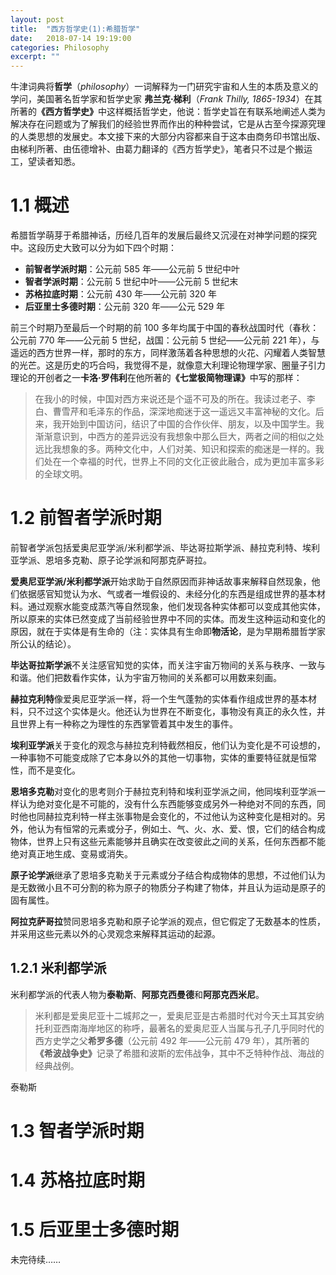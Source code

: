```yaml
---
layout: post
title:  "西方哲学史(1):希腊哲学"
date:   2018-07-14 19:19:00
categories: Philosophy
excerpt: ""
---
```


<div class="post-style">

<p>牛津词典将<strong>哲学</strong>（<em>philosophy</em>）一词解释为一门研究宇宙和人生的本质及意义的学问，美国著名哲学家和哲学史家 <strong>弗兰克·梯利</strong>（<em>Frank Thilly, 1865-1934</em>）在其所著的<strong>《西方哲学史》</strong>中这样概括哲学史，他说：哲学史旨在有联系地阐述人类为解决存在问题或为了解我们的经验世界而作出的种种尝试，它是从古至今探源究理的人类思想的发展史。本文接下来的大部分内容都来自于这本由商务印书馆出版、由梯利所著、由伍德增补、由葛力翻译的《西方哲学史》，笔者只不过是个搬运工，望读者知悉。</p>

<h1>1.1 概述</h1>

<p>希腊哲学萌芽于希腊神话，历经几百年的发展后最终又沉浸在对神学问题的探究中。这段历史大致可以分为如下四个时期：</p>

<ul>
<li><strong>前智者学派时期</strong>：公元前 585 年——公元前 5 世纪中叶</li>
<li><strong>智者学派时期</strong>：公元前 5 世纪中叶——公元前 5 世纪末</li>
<li><strong>苏格拉底时期</strong>：公元前 430 年——公元前 320 年</li>
<li><strong>后亚里士多德时期</strong>：公元前 320 年——公元 529 年</li>
</ul>

<p>前三个时期乃至最后一个时期的前 100 多年均属于中国的春秋战国时代（春秋：公元前 770 年——公元前 5 世纪，战国：公元前 5 世纪——公元前 221 年），与遥远的西方世界一样，那时的东方，同样激荡着各种思想的火花、闪耀着人类智慧的光芒。这是历史的巧合吗，我觉得不是，就像意大利理论物理学家、圈量子引力理论的开创者之一<strong>卡洛·罗伟利</strong>在他所著的<strong>《七堂极简物理课》</strong>中写的那样：</p>

<blockquote>
在我小的时候，中国对西方来说还是个遥不可及的所在。我读过老子、李白、曹雪芹和毛泽东的作品，深深地痴迷于这一遥远又丰富神秘的文化。后来，我开始到中国访问，结识了中国的合作伙伴、朋友，以及中国学生。我渐渐意识到，中西方的差异远没有我想象中那么巨大，两者之间的相似之处远比我想象的多。两种文化中，人们对美、知识和探索的痴迷是一样的。我们处在一个幸福的时代，世界上不同的文化正彼此融合，成为更加丰富多彩的全球文明。
</blockquote>

<h1> 1.2 前智者学派时期</h1>

<p>前智者学派包括爱奥尼亚学派/米利都学派、毕达哥拉斯学派、赫拉克利特、埃利亚学派、恩培多克勒、原子论学派和阿那克萨哥拉。</p>

<p><strong>爱奥尼亚学派/米利都学派</strong>开始求助于自然原因而非神话故事来解释自然现象，他们依据感官知觉认为水、气或者一堆假设的、未经分化的东西是组成世界的基本材料。通过观察水能变成蒸汽等自然现象，他们发现各种实体都可以变成其他实体，所以原来的实体已然变成了当前经验世界中不同的实体。而发生这种运动和变化的原因，就在于实体是有生命的（注：实体具有生命即<strong>物活论</strong>，是为早期希腊哲学家所公认的结论）。</p>

<p><strong>毕达哥拉斯学派</strong>不关注感官知觉的实体，而关注宇宙万物间的关系与秩序、一致与和谐。他们把数看作实体，认为宇宙万物间的关系都可以用数来刻画。</p>

<p><strong>赫拉克利特</strong>像爱奥尼亚学派一样，将一个生气蓬勃的实体看作组成世界的基本材料，只不过这个实体是火。他还认为世界在不断变化，事物没有真正的永久性，并且世界上有一种称之为理性的东西掌管着其中发生的事件。</p>

<p><strong>埃利亚学派</strong>关于变化的观念与赫拉克利特截然相反，他们认为变化是不可设想的，一种事物不可能变成除了它本身以外的其他一切事物，实体的重要特征就是恒常性，而不是变化。</p>

<p><strong>恩培多克勒</strong>对变化的思考则介于赫拉克利特和埃利亚学派之间，他同埃利亚学派一样认为绝对变化是不可能的，没有什么东西能够变成另外一种绝对不同的东西，同时他也同赫拉克利特一样主张事物是会变化的，不过他认为这种变化是相对的。另外，他认为有恒常的元素或分子，例如土、气、火、水、爱、恨，它们的结合构成物体，世界上只有这些元素能够并且确实在改变彼此之间的关系，任何东西都不能绝对真正地生成、变易或消失。</p>

<p><strong>原子论学派</strong>继承了恩培多克勒关于元素或分子结合构成物体的思想，不过他们认为是无数微小且不可分割的称为原子的物质分子构建了物体，并且认为运动是原子的固有属性。</p>

<p><strong>阿拉克萨哥拉</strong>赞同恩培多克勒和原子论学派的观点，但它假定了无数基本的性质，并采用这些元素以外的心灵观念来解释其运动的起源。</p>

<h2>1.2.1 米利都学派</h2>

<p>米利都学派的代表人物为<strong>泰勒斯</strong>、<strong>阿那克西曼德</strong>和<strong>阿那克西米尼</strong>。</p>

<blockquote>
米利都是爱奥尼亚十二城邦之一，爱奥尼亚是古希腊时代对今天土耳其安纳托利亚西南海岸地区的称呼，最著名的爱奥尼亚人当属与孔子几乎同时代的西方史学之父<strong>希罗多德</strong>（公元前 492 年——公元前 479 年），其所著的<strong>《希波战争史》</strong>记录了希腊和波斯的宏伟战争，其中不乏特种作战、海战的经典战例。
</blockquote>

<p>泰勒斯</p>

<h1>1.3 智者学派时期</h1>

<h1>1.4 苏格拉底时期</h1>

<h1>1.5 后亚里士多德时期</h1>

<p class="post-text-noindent">未完待续……</p>

<p class="post-text-center"></p>
<p class="post-text-tablename"></p>